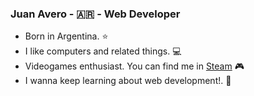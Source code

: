 ### Juan Avero - 🇦🇷 - Web Developer

- Born in Argentina. :star:
- I like computers and related things. :computer:
- Videogames enthusiast. You can find me in [Steam](https://steamcommunity.com/id/juaan_av/) :video_game:
- I wanna keep learning about web development!. :rocket:
